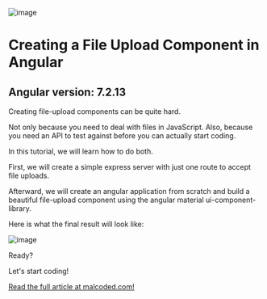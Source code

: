 ![image](https://raw.githubusercontent.com/LukasMarx/angular-file-upload/master/angular-file-upload-component.png)
# Creating a File Upload Component in Angular
## Angular version: 7.2.13

Creating file-upload components can be quite hard. 

Not only because you need to deal with files in JavaScript. Also, because you need an API to test against before you can actually start coding.

In this tutorial, we will learn how to do both. 

First, we will create a simple express server with just one route to accept file uploads.

Afterward, we will create an angular application from scratch and build a beautiful file-upload component using the angular material ui-component-library.

Here is what the final result will look like:

![image](https://raw.githubusercontent.com/LukasMarx/angular-file-upload/master/angular-file-upload-result.png)

Ready?

Let's start coding! 

[Read the full article at malcoded.com!](https://malcoded.com/posts/angular-file-upload-component-with-express)
